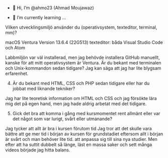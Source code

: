 - 👋 Hi, I’m @ahmo23  (Ahmad Moujawaz)

- 🌱 I’m currently learning ...


<!---
ahmo23/ahmo23 is a ✨ special ✨ repository because its `README.md` (this file) appears on your GitHub profile.
You can click the Preview link to take a look at your changes.
--->
Vilken utvecklingsmiljö använder du (operativsystem, texteditor, terminal, mm)?

macOS Ventura Version 13.6.4 (22G513)
texteditor: båda Visual Studio Code och Atom

Labbmiljön var väl installerad, men jag behövde installera GitHub manuellt, kanske för att mitt operativsystem är Ventura.
Är du bekant med terminalen och Unix-kommandon sedan tidigare?
Jag kan säga att jag har lite blygsam erfarenhet.

4. Är du bekant med HTML, CSS och PHP sedan tidigare eller har du jobbat med liknande tekniker?

Jag har lite teoretisk information om HTML och CSS och jag försökte lära mig det på egen hand, men jag hade aldrig arbetat med det tidigare.

5. Gick det bra att komma i gång med kursmomentet rent allmänt eller var det något som var lurigt, svårt eller utmanande?

Jag tycker att allt är bra i kursen förutom tid Jag tror att det skulle vara bättre att ge mer tid i början av kursen för grundstadiet eftersom allt i början är svårt och man behöver lite tid. att anpassa sig till sina nya studier. Men efter att ha suttit dubbelt så länge, läst en massa saker och sett många videos började jag hitta balans.

